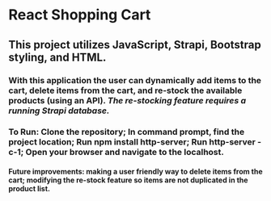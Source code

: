 # React Shopping Cart
## This project utilizes JavaScript, Strapi, Bootstrap styling, and HTML. 
### With this application the user can dynamically add items to the cart, delete items from the cart, and re-stock the available products (using an API). *The re-stocking feature requires a running Strapi database.*
### To Run: Clone the repository; In command prompt, find the project location; Run npm install http-server; Run http-server -c-1; Open your browser and navigate to the localhost. 
#### Future improvements: making a user friendly way to delete items from the cart; modifying the re-stock feature so items are not duplicated in the product list. 
